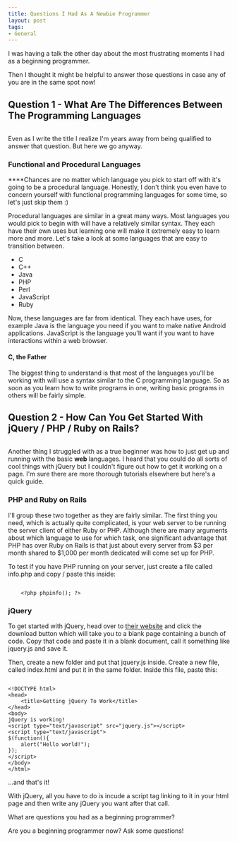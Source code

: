 ```yaml
---
title: Questions I Had As A Newbie Programmer
layout: post
tags: 
- General
---
```

I was having a talk the other day about the most frustrating moments I had as a beginning programmer.

Then I thought it might be helpful to answer those questions in case any of you are in the same spot now!

## Question 1 - What Are The Differences Between The Programming Languages

<div class="img-wrap"><img class="alignnone size-full wp-image-2451" title="programming_languages" src="{{ site.url }}/images/programming_languages.jpeg" alt="" /></div>

Even as I write the title I realize I'm years away from being qualified to answer that question. But here we go anyway.

### Functional and Procedural Languages

****Chances are no matter which language you pick to start off with it's going to be a procedural language. Honestly, I don't think you even have to concern yourself with functional programming languages for some time, so let's just skip them :)

Procedural languages are similar in a great many ways. Most languages you would pick to begin with will have a relatively similar syntax. They each have their own uses but learning one will make it extremely easy to learn more and more. Let's take a look at some languages that are easy to transition between.

+ C
+ C++
+ Java
+ PHP
+ Perl
+ JavaScript
+ Ruby

Now, these languages are far from identical. They each have uses, for example Java is the language you need if you want to make native Android applications. JavaScript is the language you'll want if you want to have interactions within a web browser.

#### C, the Father 

The biggest thing to understand is that most of the languages you'll be working with will use a syntax similar to the C programming language. So as soon as you learn how to write programs in one, writing basic programs in others will be fairly simple.

## Question 2 - How Can You Get Started With jQuery / PHP / Ruby on Rails?

<div class="img-wrap"><img class="alignnone size-full wp-image-2450" title="Php-vs-Ruby" src="{{ site.url }}/images/Php-vs-Ruby.jpeg" alt="" /></div>

Another thing I struggled with as a true beginner was how to just get up and running with the basic **web** languages. I heard that you could do all sorts of cool things with jQuery but I couldn't figure out how to get it working on a page. I'm sure there are more thorough tutorials elsewhere but here's a quick guide.

### PHP and Ruby on Rails

I'll group these two together as they are fairly similar. The first thing you need, which is actually quite complicated, is your web server to be running the server client of either Ruby or PHP. Although there are many arguments about which language to use for which task, one significant advantage that PHP has over Ruby on Rails is that just about every server from $3 per month shared to $1,000 per month dedicated will come set up for PHP.

To test if you have PHP running on your server, just create a file called info.php and copy / paste this inside:

<pre rel="PHP" class="prettyprint"><code>
	&lt;?php phpinfo(); ?>
</code></pre>

### jQuery

To get started with jQuery, head over to <a href="http://jquery.com/">their website</a> and click the download button which will take you to a blank page containing a bunch of code. Copy that code and paste it in a blank document, call it something like jquery.js and save it.

Then, create a new folder and put that jquery.js inside. Create a new file, called index.html and put it in the same folder. Inside this file, paste this:

<pre rel="JavaScript" class="prettyprint"><code lang="xhtml">
&lt;!DOCTYPE html>
&lt;head>
    &lt;title>Getting jQuery To Work&lt;/title>
&lt;/head>
&lt;body>
jQuery is working!
&lt;script type="text/javascript" src="jquery.js">&lt;/script>
&lt;script type="text/javascript">
$(function(){
    alert("Hello world!");
});
&lt;/script>
&lt;/body>
&lt;/html>
</code></pre>

...and that's it!

With jQuery, all you have to do is incude a script tag linking to it in your html page and then write any jQuery you want after that call.

What are questions you had as a beginning programmer?

Are you a beginning programmer now? Ask some questions!
